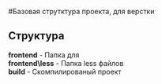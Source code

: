 #Базовая струтктура проекта, для верстки

## Структура

**frontend** - Папка для   
**frontend\less** - Папка less файлов   
**build** - Скомпилированый проект   